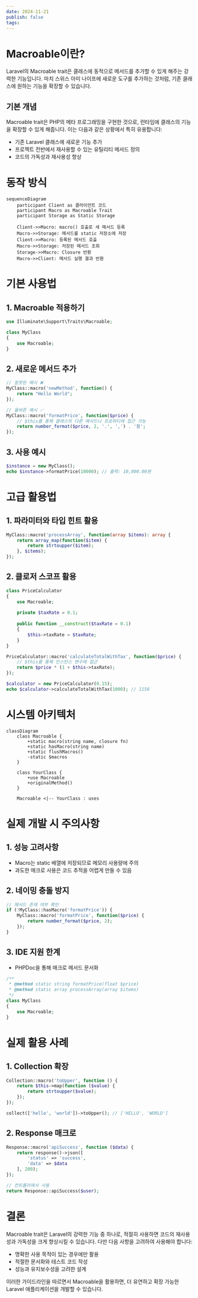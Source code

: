 ```yaml
---
date: 2024-11-21
publish: false
tags:
---
```

# Macroable이란?

Laravel의 Macroable trait은 클래스에 동적으로 메서드를 추가할 수 있게 해주는 강력한 기능입니다. 마치 스위스 아미 나이프에 새로운 도구를 추가하는 것처럼, 기존 클래스에 원하는 기능을 확장할 수 있습니다.

## 기본 개념

Macroable trait은 PHP의 메타 프로그래밍을 구현한 것으로, 런타임에 클래스의 기능을 확장할 수 있게 해줍니다. 이는 다음과 같은 상황에서 특히 유용합니다:

- 기존 Laravel 클래스에 새로운 기능 추가
- 프로젝트 전반에서 재사용할 수 있는 유틸리티 메서드 정의
- 코드의 가독성과 재사용성 향상

# 동작 방식

```mermaid
sequenceDiagram
    participant Client as 클라이언트 코드
    participant Macro as Macroable Trait
    participant Storage as Static Storage
    
    Client->>Macro: macro() 호출로 새 메서드 등록
    Macro->>Storage: 메서드를 static 저장소에 저장
    Client->>Macro: 등록된 메서드 호출
    Macro->>Storage: 저장된 메서드 조회
    Storage->>Macro: Closure 반환
    Macro->>Client: 메서드 실행 결과 반환
```

# 기본 사용법

## 1. Macroable 적용하기

```php
use Illuminate\Support\Traits\Macroable;

class MyClass
{
    use Macroable;
}
```

## 2. 새로운 메서드 추가

```php
// 잘못된 예시 ❌
MyClass::macro('newMethod', function() {
    return "Hello World";
});

// 올바른 예시 ✅
MyClass::macro('formatPrice', function($price) {
    // $this를 통해 클래스의 다른 메서드나 프로퍼티에 접근 가능
    return number_format($price, 2, '.', ',') . '원';
});
```

## 3. 사용 예시

```php
$instance = new MyClass();
echo $instance->formatPrice(10000); // 출력: 10,000.00원
```

# 고급 활용법

## 1. 파라미터와 타입 힌트 활용

```php
MyClass::macro('processArray', function(array $items): array {
    return array_map(function($item) {
        return strtoupper($item);
    }, $items);
});
```

## 2. 클로저 스코프 활용

```php
class PriceCalculator
{
    use Macroable;
    
    private $taxRate = 0.1;
    
    public function __construct($taxRate = 0.1)
    {
        $this->taxRate = $taxRate;
    }
}

PriceCalculator::macro('calculateTotalWithTax', function($price) {
    // $this를 통해 인스턴스 변수에 접근
    return $price * (1 + $this->taxRate);
});

$calculator = new PriceCalculator(0.15);
echo $calculator->calculateTotalWithTax(1000); // 1150
```

# 시스템 아키텍처

```mermaid
classDiagram
    class Macroable {
        +static macro(string name, closure fn)
        +static hasMacro(string name)
        +static flushMacros()
        -static $macros
    }
    
    class YourClass {
        +use Macroable
        +originalMethod()
    }
    
    Macroable <|-- YourClass : uses
```

# 실제 개발 시 주의사항

## 1. 성능 고려사항
- Macro는 static 배열에 저장되므로 메모리 사용량에 주의
- 과도한 매크로 사용은 코드 추적을 어렵게 만들 수 있음

## 2. 네이밍 충돌 방지
```php
// 메서드 존재 여부 확인
if (!MyClass::hasMacro('formatPrice')) {
    MyClass::macro('formatPrice', function($price) {
        return number_format($price, 2);
    });
}
```

## 3. IDE 지원 한계
- PHPDoc을 통해 매크로 메서드 문서화
```php
/**
 * @method static string formatPrice(float $price)
 * @method static array processArray(array $items)
 */
class MyClass
{
    use Macroable;
}
```

# 실제 활용 사례

## 1. Collection 확장
```php
Collection::macro('toUpper', function () {
    return $this->map(function ($value) {
        return strtoupper($value);
    });
});

collect(['hello', 'world'])->toUpper(); // ['HELLO', 'WORLD']
```

## 2. Response 매크로
```php
Response::macro('apiSuccess', function ($data) {
    return response()->json([
        'status' => 'success',
        'data' => $data
    ], 200);
});

// 컨트롤러에서 사용
return Response::apiSuccess($user);
```

# 결론

Macroable trait은 Laravel의 강력한 기능 중 하나로, 적절히 사용하면 코드의 재사용성과 가독성을 크게 향상시킬 수 있습니다. 다만 다음 사항을 고려하여 사용해야 합니다:

- 명확한 사용 목적이 있는 경우에만 활용
- 적절한 문서화와 테스트 코드 작성
- 성능과 유지보수성을 고려한 설계

이러한 가이드라인을 따르면서 Macroable을 활용하면, 더 유연하고 확장 가능한 Laravel 애플리케이션을 개발할 수 있습니다.